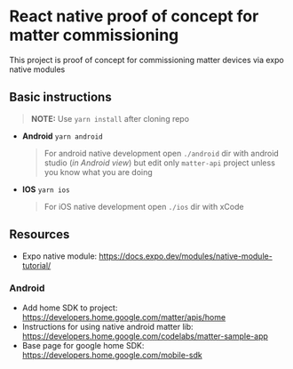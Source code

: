 # React native proof of concept for matter commissioning
This project is proof of concept for commissioning matter devices via expo native modules

## Basic instructions
> **NOTE:** Use `yarn install` after cloning repo
- **Android** `yarn android`

    > For android native development open `./android` dir with android studio (*in Android view*) but edit only `matter-api` project unless you know what you are doing

- **IOS** `yarn ios`
    > For iOS native development open `./ios` dir with xCode

## Resources
- Expo native module: https://docs.expo.dev/modules/native-module-tutorial/
### Android
- Add home SDK to project: https://developers.home.google.com/matter/apis/home
- Instructions for using native android matter lib: https://developers.home.google.com/codelabs/matter-sample-app
- Base page for google home SDK: https://developers.home.google.com/mobile-sdk
